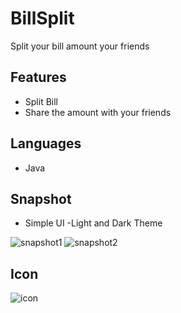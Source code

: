 # BillSplit
Split your bill amount your friends

## Features

- Split Bill
- Share the amount with your friends

## Languages

- Java

## Snapshot

- Simple UI
-Light and Dark Theme


![snapshot1](https://user-images.githubusercontent.com/30592638/123993177-d93a0e00-d9e9-11eb-8ecc-cb01e720b78e.png)
![snapshot2](https://user-images.githubusercontent.com/30592638/123993302-f078fb80-d9e9-11eb-9bdb-71f1e4156112.png)

## Icon

![icon](https://user-images.githubusercontent.com/30592638/123993686-477ed080-d9ea-11eb-930e-f5357837758a.png)




